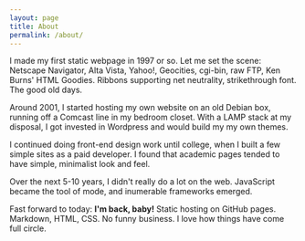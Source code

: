 ```yaml
---
layout: page
title: About
permalink: /about/
---
```


I made my first static webpage in 1997 or so. Let me set the scene:
Netscape Navigator, Alta Vista, Yahoo!, Geocities, cgi-bin, raw FTP, Ken
Burns' HTML Goodies. Ribbons supporting net neutrality, strikethrough
font. The good old days.

Around 2001, I started hosting my own website on an old Debian box,
running off a Comcast line in my bedroom closet. With a LAMP stack at my
disposal, I got invested in Wordpress and would build my my own themes.

I continued doing front-end design work until college, when I built a
few simple sites as a paid developer. I found that academic pages tended
to have simple, minimalist look and feel.

Over the next 5-10 years, I didn't really do a lot on the web.
JavaScript became the tool of mode, and inumerable frameworks emerged.

Fast forward to today: __I'm back, baby!__ Static hosting on GitHub
pages. Markdown, HTML, CSS. No funny business. I love how things have
come full circle.
